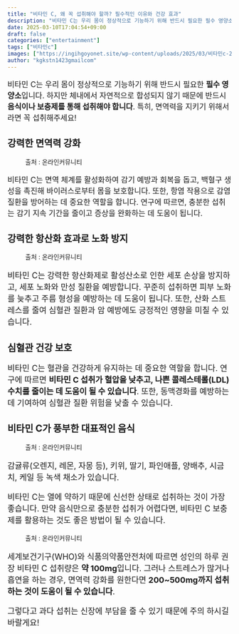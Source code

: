 ```yaml
---
title: "비타민 C, 왜 꼭 섭취해야 할까? 필수적인 이유와 건강 효과"
description: "비타민 C는 우리 몸이 정상적으로 기능하기 위해 반드시 필요한 필수 영양소입니다. 하지만 체내에서 자연적으로 합성되지 않기 때문에 반드시 음식이나 보충제를 통해 섭취해야 합니다. 특히, 면역력을 지키기 위해서라면 꼭 섭취해주세요!"
date: 2025-03-10T17:04:54+09:00
draft: false
categories: ["entertainment"]
tags: ["비타민c"]
images: ["https://ingihgoyonet.site/wp-content/uploads/2025/03/비타민c-2-1024x678.jpg", "https://ingihgoyonet.site/wp-content/uploads/2025/03/노화방지-1024x683.jpg", "https://ingihgoyonet.site/wp-content/uploads/2025/03/딸기-1024x684.jpg", "https://ingihgoyonet.site/wp-content/uploads/2025/03/시금치-1024x683.jpg"]
author: "kgkstn1423gmailcom"
---
```


<p style="font-size:17px">비타민 C는 우리 몸이 정상적으로 기능하기 위해 반드시 필요한 <strong>필수 영양소</strong>입니다. 하지만 체내에서 자연적으로 합성되지 않기 때문에 반드시 <strong>음식이나 보충제를 통해 섭취해야 합니다</strong>. 특히, 면역력을 지키기 위해서라면 꼭 섭취해주세요!</p> <h2 >강력한 면역력 강화</h2> <figure ><img src="https://ingihgoyonet.site/wp-content/uploads/2025/03/비타민c-2-1024x678.jpg" alt="" style="aspect-ratio:16/9;object-fit:cover"/><figcaption >출처 : 온라인커뮤니티</figcaption></figure> <p style="font-size:17px">비타민 C는 면역 체계를 활성화하여 감기 예방과 회복을 돕고, 백혈구 생성을 촉진해 바이러스로부터 몸을 보호합니다. 또한, 항염 작용으로 감염 질환을 방어하는 데 중요한 역할을 합니다. 연구에 따르면, 충분한 섭취는 감기 지속 기간을 줄이고 증상을 완화하는 데 도움이 됩니다.</p> <h2 >강력한 항산화 효과로 노화 방지</h2> <figure ><img src="https://ingihgoyonet.site/wp-content/uploads/2025/03/노화방지-1024x683.jpg" alt="" style="aspect-ratio:16/9;object-fit:cover"/><figcaption >출처 : 온라인커뮤니티</figcaption></figure> <p style="font-size:18px">비타민 C는 강력한 항산화제로 활성산소로 인한 세포 손상을 방지하고, 세포 노화와 만성 질환을 예방합니다. 꾸준히 섭취하면 피부 노화를 늦추고 주름 형성을 예방하는 데 도움이 됩니다. 또한, 산화 스트레스를 줄여 심혈관 질환과 암 예방에도 긍정적인 영향을 미칠 수 있습니다.</p> <h2 >심혈관 건강 보호</h2> <p style="font-size:18px">비타민 C는 혈관을 건강하게 유지하는 데 중요한 역할을 합니다. 연구에 따르면 <strong>비타민 C 섭취가 혈압을 낮추고, 나쁜 콜레스테롤(LDL) 수치를 줄이는 데 도움이 될 수 있습니다</strong>. 또한, 동맥경화를 예방하는 데 기여하여 심혈관 질환 위험을 낮출 수 있습니다.</p> <h2 >비타민 C가 풍부한 대표적인 음식</h2> <figure ><img src="https://ingihgoyonet.site/wp-content/uploads/2025/03/딸기-1024x684.jpg" alt="" style="aspect-ratio:16/9;object-fit:cover"/><figcaption >출처 : 온라인커뮤니티</figcaption></figure> <p style="font-size:18px">감귤류(오렌지, 레몬, 자몽 등), 키위, 딸기, 파인애플, 양배추, 시금치, 케일 등 녹색 채소가 있습니다. </p> <p style="font-size:18px">비타민 C는 열에 약하기 때문에 신선한 상태로 섭취하는 것이 가장 좋습니다. 만약 음식만으로 충분한 섭취가 어렵다면, 비타민 C 보충제를 활용하는 것도 좋은 방법이 될 수 있습니다.</p> <figure ><img src="https://ingihgoyonet.site/wp-content/uploads/2025/03/시금치-1024x683.jpg" alt="" style="aspect-ratio:16/9;object-fit:cover"/><figcaption >출처 : 온라인커뮤니티</figcaption></figure> <p style="font-size:18px">세계보건기구(WHO)와 식품의약품안전처에 따르면 성인의 하루 권장 비타민 C 섭취량은 <strong>약 100mg</strong>입니다. 그러나 스트레스가 많거나 흡연을 하는 경우, 면역력 강화를 원한다면 <strong>200~500mg까지 섭취하는 것이 도움이 될 수 있습니다</strong>.</p> <p style="font-size:18px">그렇다고 과다 섭취는 신장에 부담을 줄 수 있기 때문에 주의 하시길 바랄게요!</p>